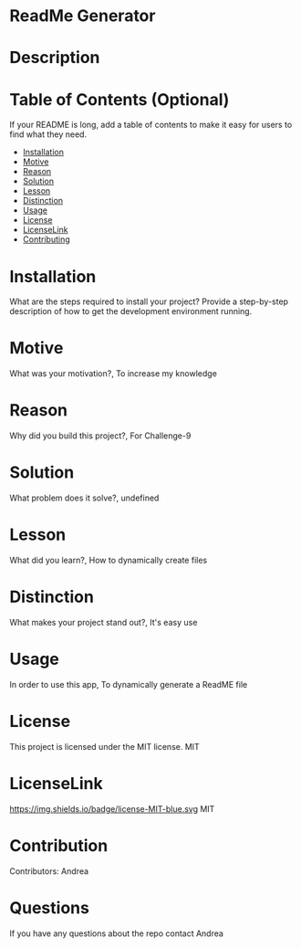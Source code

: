 # ReadMe Generator
# Description
# Table of Contents (Optional)
If your README is long, add a table of contents to make it easy for users to find what they need.
- [Installation](#installation)
- [Motive](#motive)
- [Reason](#reason)
- [Solution](#solution)
- [Lesson](#lesson)
- [Distinction](#distinction)
- [Usage](#usage)
- [License](#license)
- [LicenseLink](#licenselink)
- [Contributing](#contributing)
# Installation
What are the steps required to install your project? Provide a step-by-step description of how to get the development environment running.
# Motive
What was your motivation?, To increase my knowledge
# Reason
Why did you build this project?, For Challenge-9
# Solution
What problem does it solve?, undefined
# Lesson
What did you learn?, How to dynamically create files
# Distinction
What makes your project stand out?, It's easy use
# Usage 
In order to use this app, To dynamically generate a ReadME file
# License
This project is licensed under the MIT license.
MIT
# LicenseLink
https://img.shields.io/badge/license-MIT-blue.svg
MIT
# Contribution
Contributors: Andrea 
# Questions
If you have any questions about the repo contact Andrea
